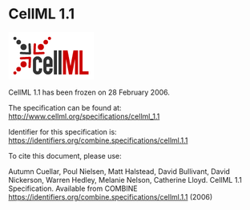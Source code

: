 # CellML 1.1
![CellML logo](./files/cellml-logo.png) 

CellML 1.1 has been frozen on 28 February 2006.

The specification can be found at: http://www.cellml.org/specifications/cellml_1.1

Identifier for this specification is: https://identifiers.org/combine.specifications/cellml.1.1

To cite this document, please use:

Autumn Cuellar, Poul Nielsen, Matt Halstead, David Bullivant, David Nickerson, Warren Hedley, Melanie Nelson, Catherine Lloyd. CellML 1.1 Specification. Available from COMBINE https://identifiers.org/combine.specifications/cellml.1.1 (2006)